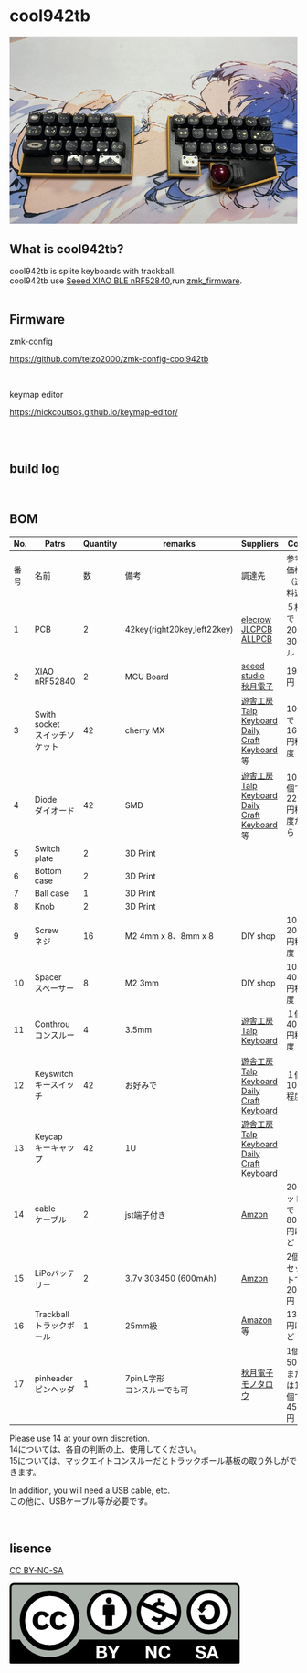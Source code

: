 # cool942tb

![](img/img00001.jpg)

## What is cool942tb?

cool942tb is splite keyboards with trackball.
<br>
cool942tb use [Seeed XIAO BLE nRF52840](https://jp.seeedstudio.com/Seeed-XIAO-BLE-nRF52840-p-5201.html?msclkid=5541f7f3d0f911eca6023fe520de5bfa),run [zmk_firmware](https://zmk.dev).
<br>
<br>

## Firmware

zmk-config

https://github.com/telzo2000/zmk-config-cool942tb

<br>

keymap editor

https://nickcoutsos.github.io/keymap-editor/

<br>
<br>

## build log

<br>


## BOM

| No. | Patrs | Quantity | remarks | Suppliers | Cost |
|--|--|--|--|--|--|
|番号|名前|数|備考|調達先|参考価格（送料込）|<br>
|1|PCB|2|42key(right20key,left22key)|[elecrow](https://www.elecrow.com)<br>[JLCPCB](https://jlcpcb.com)<br>[ALLPCB](https://www.allpcb.com)|５枚で20〜30ドル|<br>
|2|XIAO nRF52840|2|MCU Board|[seeed studio](https://jp.seeedstudio.com/Seeed-XIAO-BLE-nRF52840-p-5201.html?msclkid=5541f7f3d0f911eca6023fe520de5bfa)<br>[秋月電子](https://akizukidenshi.com/catalog/g/g117341/)|1940円|
|3|Swith socket<br>スイッチソケット|42|cherry MX|[遊舎工房](https://yushakobo.jp)<br>[Talp Keyboard](https://talpkeyboard.net)<br>[Daily Craft Keyboard](https://shop.dailycraft.jp)等|10個で165円程度|
|4|Diode<br>ダイオード|42|SMD|[遊舎工房](https://yushakobo.jp)<br>[Talp Keyboard](https://talpkeyboard.net)<br>[Daily Craft Keyboard](https://shop.dailycraft.jp)等|100個で220円程度から|
|5|Switch plate|2|3D Print|||
|6|Bottom case|2|3D Print|||
|7|Ball case|1|3D Print|||
|8|Knob|2|3D Print|||
|9|Screw<br>ネジ|16|M2 4mm x 8、8mm x 8|DIY shop|10本200円程度|
|10|Spacer<br>スペーサー|8|M2 3mm|DIY shop|10本400円程度|
|11|Conthrou<br>コンスルー|4|3.5mm|[遊舎工房](https://yushakobo.jp)<br>[Talp Keyboard](https://talpkeyboard.net)|１個400円程度|
|12|Keyswitch<br>キースイッチ|42|お好みで|[遊舎工房](https://yushakobo.jp)<br>[Talp Keyboard](https://talpkeyboard.net)<br>[Daily Craft Keyboard](https://shop.dailycraft.jp)|１個100程度|
|13|Keycap<br>キーキャップ|42|1U|[遊舎工房](https://yushakobo.jp)<br>[Talp Keyboard](https://talpkeyboard.net)<br>[Daily Craft Keyboard](https://shop.dailycraft.jp)||
|14|cable<br>ケーブル|2|jst端子付き|[Amzon](https://www.amazon.co.jp/dp/B07NRR255D?ref=ppx_yo2ov_dt_b_fed_asin_title)<br>|20セットで800円ほど|
|15|LiPoバッテリー|2|3.7v 303450 (600mAh)|[Amzon](https://www.amazon.co.jp/dp/B09Z6LS9CN?ref=ppx_yo2ov_dt_b_fed_asin_title)|2個セットで2000円|
|16|Trackball<br>トラックボール|1|25mm級|[Amazon](https://www.amazon.co.jp/dp/B0D4DYH8XY?ref=ppx_yo2ov_dt_b_fed_asin_title)等|1300円ほど|
|17|pinheader<br>ピンヘッダ|1|7pin,L字形<br>コンスルーでも可|[秋月電子](https://akizukidenshi.com/catalog/g/g101627/)<br>[モノタロウ](https://www.monotaro.com/p/4372/1914/?srsltid=AfmBOooNFXhsyVNPPtl8VZ9vMxbrLr2A5btmrf5l_N4rMR9fy4N_bydG)|1個50円または10個で4500円|
Please use 14 at your own discretion.
<br>
14については、各自の判断の上、使用してください。
<br>
15については、マックエイトコンスルーだとトラックボール基板の取り外しができます。
<br>

In addition, you will need a USB cable, etc.
<br>
この他に、USBケーブル等が必要です。
<br>

<br>



## lisence

[CC BY-NC-SA](https://creativecommons.org/licenses/by-nc-sa/4.0/deed.ja)

![](img/by-nc-sa.png)
